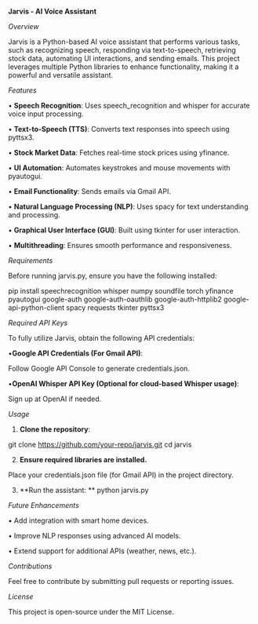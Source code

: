 **Jarvis - AI Voice Assistant**

_Overview_

Jarvis is a Python-based AI voice assistant that performs various tasks, such as recognizing speech, responding via text-to-speech, retrieving stock data, automating UI interactions, and sending emails. This project leverages multiple Python libraries to enhance functionality, making it a powerful and versatile assistant.

_Features_

• **Speech Recognition**: Uses speech_recognition and whisper for accurate voice input processing.

• **Text-to-Speech (TTS)**: Converts text responses into speech using pyttsx3.

• **Stock Market Data**: Fetches real-time stock prices using yfinance.

• **UI Automation**: Automates keystrokes and mouse movements with pyautogui.

• **Email Functionality**: Sends emails via Gmail API.

• **Natural Language Processing (NLP)**: Uses spacy for text understanding and processing.

• **Graphical User Interface (GUI)**: Built using tkinter for user interaction.

• **Multithreading**: Ensures smooth performance and responsiveness.

_Requirements_

Before running jarvis.py, ensure you have the following installed:

pip install speechrecognition whisper numpy soundfile torch yfinance pyautogui google-auth google-auth-oauthlib google-auth-httplib2 google-api-python-client spacy requests tkinter pyttsx3

_Required API Keys_

To fully utilize Jarvis, obtain the following API credentials:

•**Google API Credentials (For Gmail API)**:

Follow Google API Console to generate credentials.json.

•**OpenAI Whisper API Key (Optional for cloud-based Whisper usage)**:

Sign up at OpenAI if needed.

_Usage_

1. **Clone the repository**:

git clone https://github.com/your-repo/jarvis.git
cd jarvis

2. **Ensure required libraries are installed.**

Place your credentials.json file (for Gmail API) in the project directory.

3. **Run the assistant:
**
python jarvis.py

_Future Enhancements_

• Add integration with smart home devices.

• Improve NLP responses using advanced AI models.

• Extend support for additional APIs (weather, news, etc.).

_Contributions_

Feel free to contribute by submitting pull requests or reporting issues.

_License_

This project is open-source under the MIT License.
